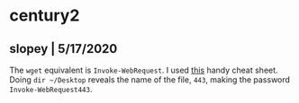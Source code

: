 # century2
## slopey | 5/17/2020

The `wget` equivalent is `Invoke-WebRequest`. I used [this](https://cdn.comparitech.com/wp-content/uploads/2018/08/Comparitech-Powershell-cheatsheet.pdf) handy cheat sheet. Doing `dir ~/Desktop` reveals the name of the file, `443`, making the password `Invoke-WebRequest443`.
